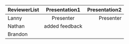 | ReviewerList     | Presentation1           | Presentation2  |
| ------------- |:-------------:| -----:|
| Lanny         |     Presenter          |      Presenter |
| Nathan        |          added feedback     |       |
| Brandon       |               |       | added feedback
